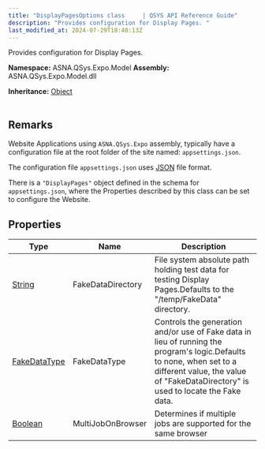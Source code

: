 ```yaml
---
title: "DisplayPagesOptions class     | QSYS API Reference Guide"
description: "Provides configuration for Display Pages. "
last_modified_at: 2024-07-29T18:40:13Z
---
```


Provides configuration for Display Pages.

**Namespace:** ASNA.QSys.Expo.Model
**Assembly:** ASNA.QSys.Expo.Model.dll

**Inheritance:** [Object](https://docs.microsoft.com/en-us/dotnet/api/system.object)
<br>
<br>

## Remarks

Website Applications using `ASNA.QSys.Expo` assembly, typically have a configuration file at the root folder of the site named: `appsettings.json`.

The configuration file `appsettings.json` uses [JSON](https://www.json.org/json-en.html) file format.

There is a `"DisplayPages"` object defined in the schema for `appsettings.json`, where the Properties described by this class can be set to configure the Website. 


## Properties

| Type | Name | Description
| --- | --- | --- 
| [String](https://learn.microsoft.com/en-us/dotnet/api/system.string?view=net-8.0) | FakeDataDirectory | File system absolute path holding test data for testing Display Pages.Defaults to the "/temp/FakeData" directory. |
| [FakeDataType](/reference/expo/qsys-expo-model/fake-data-type.html) | FakeDataType | Controls the generation and/or use of Fake data in lieu of running the program's logic.Defaults to none, when set to a different value, the value of "FakeDataDirectory" is used to locate the Fake data. |
| [Boolean](https://docs.microsoft.com/en-us/dotnet/api/system.boolean) | MultiJobOnBrowser | Determines if multiple jobs are supported for the same browser |
